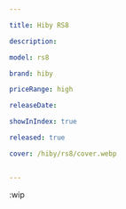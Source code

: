 ```yaml
---

title: Hiby RS8

description: 

model: rs8

brand: hiby

priceRange: high

releaseDate: 

showInIndex: true

released: true

cover: /hiby/rs8/cover.webp


---
```


:wip
